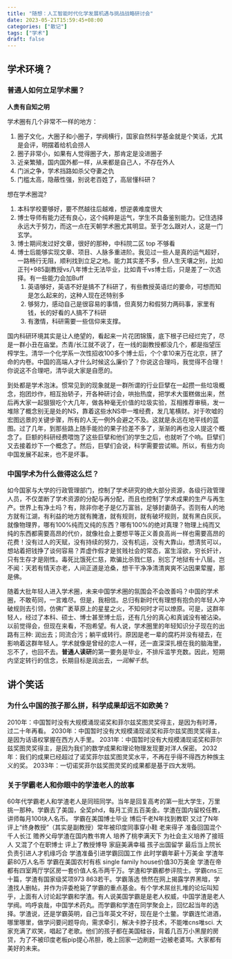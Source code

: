 ```yaml
---
title: "随想：人工智能时代化学发展机遇与挑战战略研讨会"
date: 2023-05-21T15:59:45+08:00
categories: ["散记"]
tags: ["学术"]
draft: false
---
```


## 学术环境？

### 普通人如何立足学术圈？

**人贵有自知之明**

学术圈有几个非常不一样的地方：

1. 圈子文化，大圈子和小圈子，学阀横行，国家自然科学基金就是个笑话，尤其是会评，明摆着给机会捞人
1. 圈子非常小，如果有人觉得圈子大，那肯定是没进圈子
1. 近亲繁殖，国内国外都一样，从来都是自己人，不存在外人
1. 门派之争，学术挡路如杀父夺妻之仇
1. 门槛太高，隐蔽性强，别说老百姓了，高层懂科研？

想在学术圈混?

1.   本科学校要够好，要不然越往后越难，想逆袭难度很大
1.   博士导师有能力还有良心，这个纯粹是运气，学生不具备鉴别能力。记住选择永远大于努力，而这一点在天朝学术圈尤其明显。至于怎么跟对人，这是一门玄学。
1.   博士期间发过好文章，很好的那种，中科院二区 top 不够看
1.   博士后能够实现文章、项目、人脉多重进阶。我见过一些人是真的运气超好，一路畅行无阻，顺利找到立足之地。能力其实差不多，但人生天壤之别，比如正刊+985副教授vs八年博士无法毕业，比如青千vs博士后，只是差了一次选择。有一些能力会加Buff
     1.   英语够好，英语不好是搞不了科研了，有些教授英语烂的要命，可想而知是怎么起来的，这种人现在还特别多
     1.   够努力，感动自己是很容易的事情，但真努力和假努力两码事，家里有钱，长的好看的人搞不了科研
     1.   有激情，科研需要一些信仰来支撑。

国内科研环境其实是让人绝望的，看起来一片花团锦簇，底下根子已经烂完了，尽是一群小丑在庙堂。杰青/长江就不说了，在一线的副教授都没几个，都是指望压榨学生。清华一个化学系一次性招收100多个博士后，个个拿10来万在北京，拼了命的内卷。中国的高端人才什么时候这么廉价了？你说这合理吗，我觉得不合理！你说这不合理吧，清华说大家是自愿的。

到处都是学术泡沫。惯常见到的现象就是一群所谓的行业巨擘在一起攒一些垃圾概念，抱团炒作，相互抬轿子，开各种研讨会，哄抬热度，把学术大蛋糕做出来，然后再大家一起狠狠吃个大几年，做各种毫无价值的垃圾实验，互相推荐审稿，发一堆除了概念别无是处的NS，靠着这些水NS申一堆经费，发几笔横财。对于吹嘘的宏图远景的关键步骤，所有的人无一例外会避之不及。这就是永远在地平线的蓝图。过了几年，到那些路上随手能捡的果子捡差不多了，渐渐的再也没人提这个概念了。巨额的科研经费喂饱了这些巨擘和他们的学生之后，也就听了个响。巨擘们又去接着炒下一个概念了。然后，巨擘们会说，科学需要尝试嘛。所以，有些方向中国发展不起来，也不是坏事。

### 中国学术为什么做得这么烂？

如今国家与大学的行政管理部门，控制了学术研究的绝大部分资源，各级行政管理人员，不仅垄断了学术资源的分配与再分配，而且也控制了学术成果的生产与再生产。世界上有净土吗？有，除非你老子是亿万富翁，足够封妻荫子。否则有人的地方就有江湖，有利益的地方就有腌渣，就有规则，就有破坏规则，就有黑白灰灰。就像物理界，哪有100%纯而又纯的东西？哪有100%的绝对真理？物理上纯而又纯的东西都需要高昂的代价，就像社会上要想平等正义善良高尚一样也需要高昂的花费！没有过人的天赋，没有持续的努力，没有机运，没有大靠山，想清贫可以，想站着把钱挣了谈何容易？弄虚作假才是贫贱社会的常态，富生淫欲，穷长奸计，只有生存才是刚性。毒死比饿死仁慈，欺骗比杀戮仁慈，别忘了地狱有十八层。岂不闻：天若有情天亦老，人间正道是沧桑，想干干净净清清爽爽不沾因果荤腥，那是佛。

随着大批年轻人进入学术圈，未来中国学术圈的氛围会不会改善吗？中国的学术圈，不敢苟同，一言难尽。但是，我相信。总归有新时代有理想有抱负的年轻人冲破规则去引领，仿佛广袤草原上的星星之火，不知何时才可以燎原。可是，这群年轻人，经过了本科、硕士、博士甚至博士后，还有几分的真心和真诚没有被沾染。以前觉得会，但现在来看，不抱希望。有人说，学术圈里的年轻知识分子现在的出路有三种: 润出去；同流合污；躺平或转行。原因是老一辈的腐朽并没有褪去，在影响着这群年轻人。学术就像是曾经的恋人一样，还一直深深扎根在我的脑海里，忘不了，也回不去。**普通人读研**的第一要务是毕业，不排斥滥竽充数。因此，短期内坚定转行的信念，长期目标是润出去，*一润解千愁*。

## 讲个笑话

### 为什么中国的孩子那么拼，科学成果却远不如欧美？

2010年：中国暂时没有大规模涌现诺奖和菲尔兹奖图灵奖得主，是因为有时滞，过二十年再看。
2030年：中国暂时没有大规模涌现诺奖和菲尔兹奖图灵奖得主，是因为话语权掌握在西方人手里。
2031年：中国暂时没有大规模涌现诺奖和菲尔兹奖图灵奖得主，是因为我们的数学成果和理论物理发现要对洋人保密。
2032年：我们的成果已经超过了诺奖菲尔兹奖图灵奖水平，不再在乎得不得西方种族主义的奖。
2033年：一切诺奖菲尔兹奖图灵奖的成果都是基于四大发明。

### 关于学霸老人和你眼中的学渣老人的故事

60年代学霸老人和学渣老人是同班同学。当年是回复高考的第一批大学生，万里挑一那种。学霸去了美国，全奖phd，每月工资五百美金。学渣在国内留校任教，讲师每月100块人名币。
学霸在美国博士毕业 博后千老N年找到教职 又过了N年评上“终身教授”（其实是副教授）常年被印度同事穿小鞋 老来得子 准备回国混个千人长江 赡养父母学渣在国内教书育人 培养了桃李满天下 为社会主义培养了接班人 又混了个在职博士 评上了教授博导 家庭美满幸福 孩子出国留学 最后当上院长 负责引进人才机缘巧合 学渣准备引进学霸回国工作 此时学霸年薪十万美金 学渣年薪80万人名币 学霸在美国农村有栋 single family house价值30万美金 学渣在帝都有四室两厅学区房一套价值人名币两千万。学渣和学霸都参评院士。学霸cns三十篇，学渣有国家级奖项973 863若干。学霸落选 愤然在网上揭露学界黑暗，学渣找人删帖，并作为评委枪毙了学霸的重点基金。有个学术屌丝扎堆的论坛叫知乎，上面有人讨论起学霸和学渣。有人说美国学霸是是老人权威，中国学渣是老人学阀。呜呼哀哉，中国学术药丸。而学霸和学渣在同学聚会上，回忆起当年的选择。学渣说，还是学霸英明，自己当年英文不好，现在是个土鳖。学霸连忙进酒，哪里哪里，做学问要问题导向，需求牵引，解决卡脖子技术，不能唯cns唯sci. 大家充满了欢笑，唱起了老歌。他们的孩子都在美国硅谷，背着几百万小黑屋的房贷，为了不被印度老板pip提心吊胆，晚上回家一边刷题一边被老婆骂。大家都有美好的未来。





